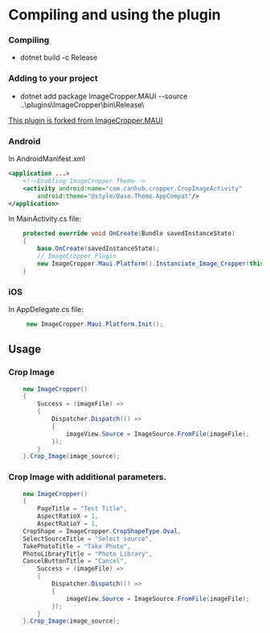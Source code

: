 ﻿# Compiling and using the plugin
### Compiling
-  dotnet build -c Release
### Adding to your project
- dotnet add package ImageCropper.MAUI --source ..\plugins\ImageCropper\bin\Release\

[This plugin is forked from ImageCropper.MAUI](https://github.com/jbowmanp1107/ImageCropper.Maui)

### Android

In AndroidManifest.xml
```xml
<application ...>
	<!--Enabling ImageCropper Theme-->
	<activity android:name="com.canhub.cropper.CropImageActivity"
		android:theme="@style/Base.Theme.AppCompat"/>
</application>
```

In MainActivity.cs file:
```cs
    protected override void OnCreate(Bundle savedInstanceState)
    {
        base.OnCreate(savedInstanceState);
        // ImageCropper Plugin
        new ImageCropper.Maui.Platform().Instanciate_Image_Cropper(this);
    }

```
### iOS

In AppDelegate.cs file:

```cs
     new ImageCropper.Maui.Platform.Init();
```
## Usage

### Crop Image
```cs
    new ImageCropper()
    {
        Success = (imageFile) =>
        {
            Dispatcher.Dispatch(() =>
            {
                imageView.Source = ImageSource.FromFile(imageFile);
            });
        }
    }.Crop_Image(image_source);
```
### Crop Image with additional parameters.
```cs
    new ImageCropper()
    {
        PageTitle = "Test Title",
        AspectRatioX = 1,
        AspectRatioY = 1,
	CropShape = ImageCropper.CropShapeType.Oval,
	SelectSourceTitle = "Select source",
	TakePhotoTitle = "Take Photo",
	PhotoLibraryTitle = "Photo Library",
	CancelButtonTitle = "Cancel",
        Success = (imageFile) =>
        {
            Dispatcher.Dispatch(() =>
            {
                imageView.Source = ImageSource.FromFile(imageFile);
            });
        }
    }.Crop_Image(image_source);
```